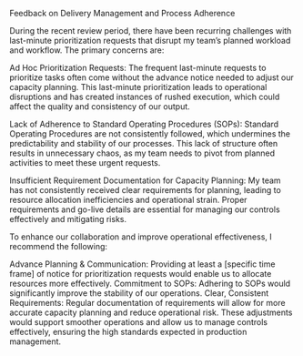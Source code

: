 Feedback on Delivery Management and Process Adherence

During the recent review period, there have been recurring challenges with last-minute prioritization requests that disrupt my team’s planned workload and workflow. The primary concerns are:

Ad Hoc Prioritization Requests: The frequent last-minute requests to prioritize tasks often come without the advance notice needed to adjust our capacity planning. This last-minute prioritization leads to operational disruptions and has created instances of rushed execution, which could affect the quality and consistency of our output.

Lack of Adherence to Standard Operating Procedures (SOPs): Standard Operating Procedures are not consistently followed, which undermines the predictability and stability of our processes. This lack of structure often results in unnecessary chaos, as my team needs to pivot from planned activities to meet these urgent requests.

Insufficient Requirement Documentation for Capacity Planning: My team has not consistently received clear requirements for planning, leading to resource allocation inefficiencies and operational strain. Proper requirements and go-live details are essential for managing our controls effectively and mitigating risks.

To enhance our collaboration and improve operational effectiveness, I recommend the following:

Advance Planning & Communication: Providing at least a [specific time frame] of notice for prioritization requests would enable us to allocate resources more effectively.
Commitment to SOPs: Adhering to SOPs would significantly improve the stability of our operations.
Clear, Consistent Requirements: Regular documentation of requirements will allow for more accurate capacity planning and reduce operational risk.
These adjustments would support smoother operations and allow us to manage controls effectively, ensuring the high standards expected in production management.
